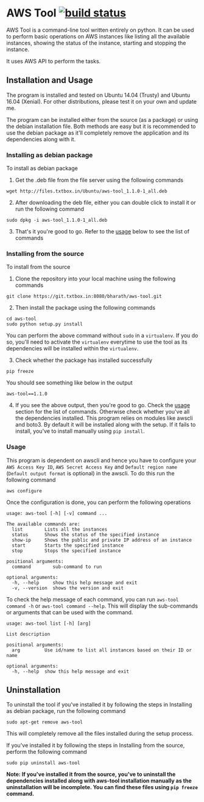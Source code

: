 # **AWS Tool** [![build status](https://git.txtbox.in:8080/bharath/aws-tool/badges/master/build.svg)](https://git.txtbox.in:8080/bharath/aws-tool/commits/master)

AWS Tool is a command-line tool written entirely on python. It can be used to perform basic operations on AWS instances like listing all the available instances, showing the status of the instance, starting and stopping the instance.

It uses AWS API to perform the tasks.

## **Installation and Usage**

The program is installed and tested on Ubuntu 14.04 (Trusty) and Ubuntu 16.04 (Xenial). For other distributions, please test it on your own and update me.

The program can be installed either from the source (as a package) or using the debian installation file. Both methods are easy but it is recommended to use the debian package as it'll completely remove the application and its dependencies along with it.

### **Installing as debian package**

To install as debian package

1. Get the .deb file from the file server using the following commands
```
wget http://files.txtbox.in/Ubuntu/aws-tool_1.1.0-1_all.deb
```

2. After downloading the deb file, either you can double click to install it or run the following command
```
sudo dpkg -i aws-tool_1.1.0-1_all.deb
```

3. That's it you're good to go. Refer to the [usage](#usage) below to see the list of commands

### **Installing from the source**

To install from the source

1. Clone the repository into your local machine using the following commands
```
git clone https://git.txtbox.in:8080/bharath/aws-tool.git
```

2. Then install the package using the following commands
```
cd aws-tool
sudo python setup.py install
```
You can perform the above command without `sudo` in a `virtualenv`. If you do so, you'll need to activate the `virtualenv` everytime to use the tool as its dependencies will be installed within the `virtualenv`.

3. Check whether the package has installed successfully
```
pip freeze
```
You should see something like below in the output
```
aws-tool==1.1.0
```

4. If you see the above output, then you're good to go. Check the [usage](#usage) section for the list of commands. Otherwise check whether you've all the dependencies installed. This program relies on modules like awscli and boto3. By default it will be installed along with the setup. If it fails to install, you've to install manually using `pip install`.

### **Usage**

This program is dependent on awscli and hence you have to configure your `AWS Access Key ID`, `AWS Secret Access Key` and `Default region name` (`Default output format` is optional) in the awscli. To do this run the following command
```
aws configure
```
Once the configuration is done, you can perform the following operations
```
usage: aws-tool [-h] [-v] command ...

The available commands are:
  list        Lists all the instances
  status      Shows the status of the specified instance
  show-ip     Shows the public and private IP address of an instance
  start       Starts the specified instance
  stop        Stops the specified instance

positional arguments:
  command        sub-command to run

optional arguments:
  -h, --help     show this help message and exit
  -v, --version  shows the version and exit
```

To check the help message of each command, you can run `aws-tool command -h` or `aws-tool command --help`. This will display the sub-commands or arguments that can be used with the command.
```
usage: aws-tool list [-h] [arg]

List description

positional arguments:
  arg         Use id/name to list all instances based on their ID or name

optional arguments:
  -h, --help  show this help message and exit
```

## **Uninstallation**

To uninstall the tool if you've installed it by following the steps in Installing as debian package, run the following command
```
sudo apt-get remove aws-tool
```
This will completely remove all the files installed during the setup process.

If you've installed it by following the steps in Installing from the source, perform the following command
```
sudo pip uninstall aws-tool
```
**Note: If you've installed it from the source, you've to uninstall the dependencies installed along with aws-tool installation manually as the uninstallation will be incomplete. You can find these files using `pip freeze` command.**
